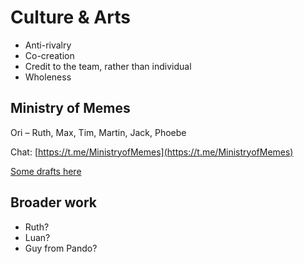# Culture & Arts

* Anti-rivalry
* Co-creation
* Credit to the team, rather than individual
* Wholeness

## Ministry of Memes

Ori – Ruth, Max, Tim, Martin, Jack, Phoebe

Chat: [https://t.me/MinistryofMemes](https://t.me/MinistryofMemes)

[Some drafts here](../../how-to-contribute/memmes.md)

## Broader work

* Ruth?
* Luan?
* Guy from Pando?

